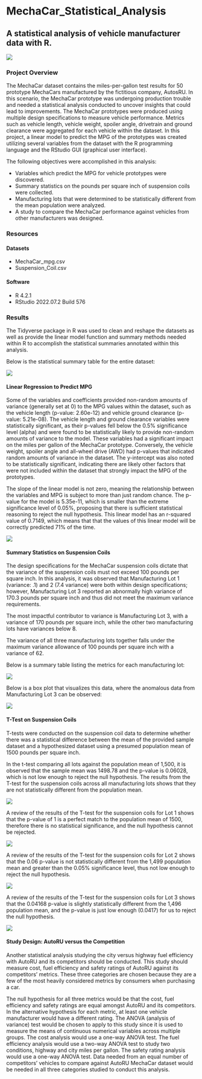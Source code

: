 # MechaCar_Statistical_Analysis
 
## A statistical analysis of vehicle manufacturer data with R.

![](Resources/carpicture.jpg)

### Project Overview

The MechaCar dataset contains the miles-per-gallon test results for 50 prototype MechaCars manufactured by the fictitious company, AutosRU. In this scenario, the MechaCar prototype was undergoing production trouble and needed a statistical analysis conducted to uncover insights that could lead to improvements. 
The MechaCar prototypes were produced using multiple design specifications to measure vehicle performance. Metrics such as vehicle length, vehicle weight, spoiler angle, drivetrain and ground clearance were aggregated for each vehicle within the dataset. In this project, a linear model to predict the MPG of the prototypes was created utilizing several variables from the dataset with the R programming language and the RStudio GUI (graphical user interface). 

The following objectives were accomplished in this analysis:

* Variables which predict the MPG for vehicle prototypes were discovered.
* Summary statistics on the pounds per square inch of suspension coils were collected.
* Manufacturing lots that were determined to be statistically different from the mean population were analyzed.
* A study to compare the MechaCar performance against vehicles from other manufacturers was designed.

### Resources

#### Datasets

* MechaCar_mpg.csv
* Suspension_Coil.csv

#### Software

* R 4.2.1
* RStudio 2022.07.2 Build 576

### Results

The Tidyverse package in R was used to clean and reshape the datasets as well as provide the linear model function and summary methods needed within R to accomplish the statistical summaries annotated within this analysis.

Below is the statistical summary table for the entire dataset:

![](Resources/total_summary.jpg)


#### Linear Regression to Predict MPG

Some of the variables and coefficients provided non-random amounts of variance (generally set at 0) to the MPG values within the dataset, such as the vehicle length (p-value: 2.60e-12) and vehicle ground clearance (p-value: 5.21e-08). The vehicle length and ground clearance variables were statistically significant, as their p-values fell below the 0.5% significance level (alpha) and were found to be statistically likely to provide non-random amounts of variance to the model. These variables had a significant impact on the miles per gallon of the MechaCar prototype. Conversely, the vehicle weight, spoiler angle and all-wheel drive (AWD) had p-values that indicated random amounts of variance in the dataset. The y-intercept was also noted to be statistically significant, indicating there are likely other factors that were not included within the dataset that strongly impact the MPG of the prototypes. 

The slope of the linear model is not zero, meaning the relationship between the variables and MPG is subject to more than just random chance. The p-value for the model is 5.35e-11, which is smaller than the extreme significance level of 0.05%, proposing that there is sufficient statistical reasoning to reject the null hypothesis. 
This linear model has an r-squared value of 0.7149, which means that that the values of this linear model will be correctly predicted 71% of the time. 

![](Resources/linear_regression.jpg)

#### Summary Statistics on Suspension Coils

The design specifications for the MechaCar suspension coils dictate that the variance of the suspension coils must not exceed 100 pounds per square inch. In this analysis, it was observed that Manufacturing Lot 1 (variance: .1) and 2 (7.4 variance) were both within design specifications; however, Manufacturing Lot 3 reported an abnormally high variance of 170.3 pounds per square inch and thus did not meet the maximum variance requirements. 

The most impactful contributor to variance is Manufacturing Lot 3, with a variance of 170 pounds per square inch, while the other two manufacturing lots have variances below 8. 

The variance of all three manufacturing lots together falls under the maximum variance allowance of 100 pounds per square inch with a variance of 62. 

Below is a summary table listing the metrics for each manufacturing lot:

![](Resources/lot_summary.jpg)

Below is a box plot that visualizes this data, where the anomalous data from Manufacturing Lot 3 can be observed:

![](Resources/boxplot.jpg)

#### T-Test on Suspension Coils 

T-tests were conducted on the suspension coil data to determine whether there was a statistical difference between the mean of the provided sample dataset and a hypothesized dataset using a presumed population mean of 1500 pounds per square inch. 

In the t-test comparing all lots against the population mean of 1,500, it is observed that the sample mean was 1498.78 and the p-value is 0.06028, which is not low enough to reject the null hypothesis. The results from the T-test for the suspension coils across all manufacturing lots shows that they are not statistically different from the population mean. 

![](Resources/overall_ttest.jpg)

A review of the results of the T-test for the suspension coils for Lot 1 shows that the p-value of 1 is a perfect match to the population mean of 1500, therefore there is no statistical significance, and the null hypothesis cannot be rejected. 

![](Resources/lot1ttest.jpg)

A review of the results of the T-test for the suspension coils for Lot 2 shows that the 0.06 p-value is not statistically different from the 1,499 population mean and greater than the 0.05% significance level, thus not low enough to reject the null hypothesis.

![](Resources/lot2ttest.jpg)

A review of the results of the T-test for the suspension coils for Lot 3 shows that the 0.04168 p-value is slightly statistically different from the 1,496 population mean, and the p-value is just low enough (0.0417) for us to reject the null hypothesis. 

![](Resources/lot3ttest.jpg)

#### Study Design: AutoRU versus the Competition

Another statistical analysis studying the city versus highway fuel efficiency with AutoRU and its competitors should be conducted. This study should measure cost, fuel efficiency and safety ratings of AutoRU against its competitors’ metrics. These three categories are chosen because they are a few of the most heavily considered metrics by consumers when purchasing a car. 

The null hypothesis for all three metrics would be that the cost, fuel efficiency and safety ratings are equal amongst AutoRU and its competitors. In the alternative hypothesis for each metric, at least one vehicle manufacturer would have a different rating. The ANOVA (analysis of variance) test would be chosen to apply to this study since it is used to measure the means of continuous numerical variables across multiple groups. The cost analysis would use a one-way ANOVA test. The fuel efficiency analysis would use a two-way ANOVA test to study two conditions, highway and city miles per gallon.  The safety rating analysis would use a one-way ANOVA test. Data needed from an equal number of competitors’ vehicles to compare against AutoRU MechaCar dataset would be needed in all three categories studied to conduct this analysis. 
